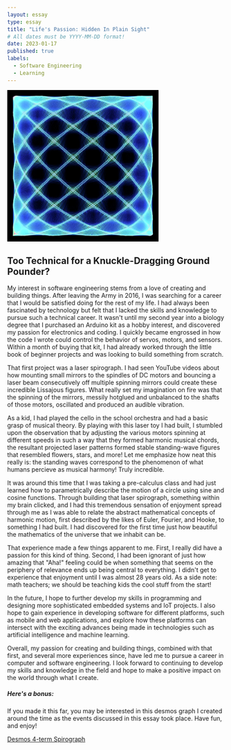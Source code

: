 ```yaml
---
layout: essay
type: essay
title: "Life's Passion: Hidden In Plain Sight"
# All dates must be YYYY-MM-DD format!
date: 2023-01-17
published: true
labels:
  - Software Engineering
  - Learning
---
```


<img width="350px" class="rounded float-start pe-4" src="../img/essayPics/lissajous.jpeg">

## Too Technical for a Knuckle-Dragging Ground Pounder?

My interest in software engineering stems from a love of creating and building things. After leaving the Army in 2016, I was searching for a career that I would be satisfied doing for the rest of my life. I had always been fascinated by technology but felt that I lacked the skills and knowledge to pursue such a technical career. It wasn't until my second year into a biology degree that I purchased an Arduino kit as a hobby interest, and discovered my passion for electronics and coding. I quickly became engrossed in how the code I wrote could control the behavior of servos, motors, and sensors. Within a month of buying that kit, I had already worked through the little book of beginner projects and was looking to build something from scratch.

That first project was a laser spirograph. I had seen YouTube videos about how mounting small mirrors to the spindles of DC motors and bouncing a laser beam consecutively off multiple spinning mirrors could create these incredible Lissajous figures. What really set my imagination on fire was that the spinning of the mirrors, messily hotglued and unbalanced to the shafts of those motors, oscillated and produced an audible vibration.

As a kid, I had played the cello in the school orchestra and had a basic grasp of musical theory. By playing with this laser toy I had built, I stumbled upon the observation that by adjusting the various motors spinning at different speeds in such a way that they formed harmonic musical chords, the resultant projected laser patterns formed stable standing-wave figures that resembled flowers, stars, and more!  Let me emphasize how neat this really is: the standing waves correspond to the phenomenon of what humans percieve as musical harmony!  Truly incredible.

It was around this time that I was taking a pre-calculus class and had just learned how to parametrically describe the motion of a circle using sine and cosine functions. Through building that laser spirograph, something within my brain clicked, and I had this tremendous sensation of enjoyment spread through me as I was able to relate the abstract mathematical concepts of harmonic motion, first described by the likes of Euler, Fourier, and Hooke, to something I had built. I had discovered for the first time just how beautiful the mathematics of the universe that we inhabit can be.

That experience made a few things apparent to me. First, I really did have a passion for this kind of thing. Second, I had been ignorant of just how amazing that "Aha!" feeling could be when something that seems on the periphery of relevance ends up being central to everything. I didn't get to experience that enjoyment until I was almost 28 years old. As a side note: math teachers; we should be teaching kids the cool stuff from the start!

In the future, I hope to further develop my skills in programming and designing more sophisticated embedded systems and IoT projects. I also hope to gain experience in developing software for different platforms, such as mobile and web applications, and explore how these platforms can intersect with the exciting advances being made in technologies such as artificial intelligence and machine learning.

Overall, my passion for creating and building things, combined with that first, and several more experiences since, have led me to pursue a career in computer and software engineering. I look forward to continuing to develop my skills and knowledge in the field and hope to make a positive impact on the world through what I create.

##### Here's a bonus: 
If you made it this far, you may be interested in this desmos graph I created around the time as the events discussed in this essay took place.  Have fun, and enjoy!

[Desmos 4-term Spirograph](https://www.desmos.com/calculator/gncahk4kea)
